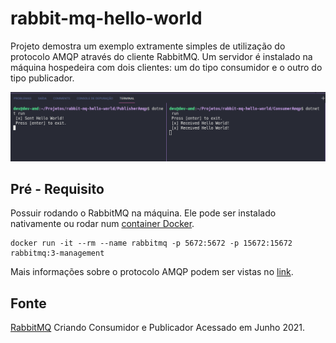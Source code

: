 # rabbit-mq-hello-world

Projeto demostra um exemplo extramente simples de utilização do protocolo AMQP através do cliente RabbitMQ. Um servidor é instalado na máquina hospedeira com dois clientes: um do tipo consumidor e o outro do tipo publicador.

![image](amqp.png)

## Pré - Requisito

Possuir rodando o RabbitMQ na máquina. Ele pode ser instalado nativamente ou rodar num [container Docker](https://www.rabbitmq.com/download.html).

    docker run -it --rm --name rabbitmq -p 5672:5672 -p 15672:15672 rabbitmq:3-management

Mais informações sobre o protocolo AMQP podem ser vistas no [link](https://github.com/sganzerla/embarcados-protocolos-comunicacao/tree/master/AMQP).

## Fonte

[RabbitMQ](https://www.rabbitmq.com/tutorials/tutorial-one-dotnet.html) Criando Consumidor e Publicador Acessado em Junho 2021.
